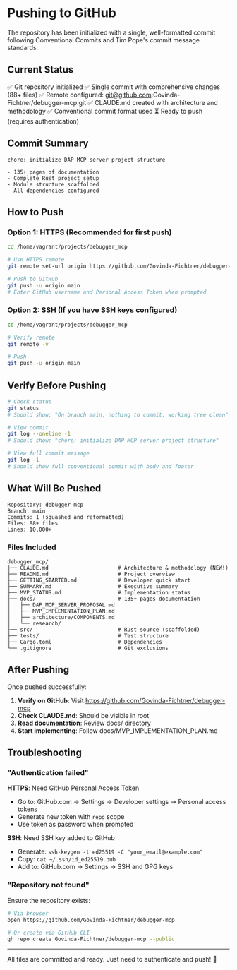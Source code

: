 # Pushing to GitHub

The repository has been initialized with a single, well-formatted commit
following Conventional Commits and Tim Pope's commit message standards.

## Current Status

✅ Git repository initialized
✅ Single commit with comprehensive changes (88+ files)
✅ Remote configured: git@github.com:Govinda-Fichtner/debugger-mcp.git
✅ CLAUDE.md created with architecture and methodology
✅ Conventional commit format used
⏳ Ready to push (requires authentication)

## Commit Summary

```
chore: initialize DAP MCP server project structure

- 135+ pages of documentation
- Complete Rust project setup
- Module structure scaffolded
- All dependencies configured
```

## How to Push

### Option 1: HTTPS (Recommended for first push)

```bash
cd /home/vagrant/projects/debugger_mcp

# Use HTTPS remote
git remote set-url origin https://github.com/Govinda-Fichtner/debugger-mcp.git

# Push to GitHub
git push -u origin main
# Enter GitHub username and Personal Access Token when prompted
```

### Option 2: SSH (If you have SSH keys configured)

```bash
cd /home/vagrant/projects/debugger_mcp

# Verify remote
git remote -v

# Push
git push -u origin main
```

## Verify Before Pushing

```bash
# Check status
git status
# Should show: "On branch main, nothing to commit, working tree clean"

# View commit
git log --oneline -1
# Should show: "chore: initialize DAP MCP server project structure"

# View full commit message
git log -1
# Should show full conventional commit with body and footer
```

## What Will Be Pushed

```
Repository: debugger-mcp
Branch: main
Commits: 1 (squashed and reformatted)
Files: 88+ files
Lines: 10,000+
```

### Files Included

```
debugger_mcp/
├── CLAUDE.md                      # Architecture & methodology (NEW!)
├── README.md                      # Project overview
├── GETTING_STARTED.md             # Developer quick start
├── SUMMARY.md                     # Executive summary
├── MVP_STATUS.md                  # Implementation status
├── docs/                          # 135+ pages documentation
│   ├── DAP_MCP_SERVER_PROPOSAL.md
│   ├── MVP_IMPLEMENTATION_PLAN.md
│   ├── architecture/COMPONENTS.md
│   └── research/
├── src/                           # Rust source (scaffolded)
├── tests/                         # Test structure
├── Cargo.toml                     # Dependencies
└── .gitignore                     # Git exclusions
```

## After Pushing

Once pushed successfully:

1. **Verify on GitHub**: Visit https://github.com/Govinda-Fichtner/debugger-mcp
2. **Check CLAUDE.md**: Should be visible in root
3. **Read documentation**: Review docs/ directory
4. **Start implementing**: Follow docs/MVP_IMPLEMENTATION_PLAN.md

## Troubleshooting

### "Authentication failed"

**HTTPS**: Need GitHub Personal Access Token
- Go to: GitHub.com → Settings → Developer settings → Personal access tokens
- Generate new token with `repo` scope
- Use token as password when prompted

**SSH**: Need SSH key added to GitHub
- Generate: `ssh-keygen -t ed25519 -C "your_email@example.com"`
- Copy: `cat ~/.ssh/id_ed25519.pub`
- Add to: GitHub.com → Settings → SSH and GPG keys

### "Repository not found"

Ensure the repository exists:
```bash
# Via browser
open https://github.com/Govinda-Fichtner/debugger-mcp

# Or create via GitHub CLI
gh repo create Govinda-Fichtner/debugger-mcp --public
```

---

All files are committed and ready. Just need to authenticate and push! 🚀
